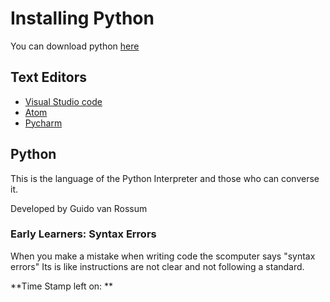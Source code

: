 # Installing Python

You can download python [here](https://www.python.org/downloads/)

## Text Editors
* [Visual Studio code](https://code.visualstudio.com/download)
* [Atom](https://atom.oi)
* [Pycharm](https://www.jetbrains.com/pycharm/download/#section=windows)

## Python
This is the language of the Python Interpreter and those who can converse it. 

Developed by Guido van Rossum

### Early Learners: Syntax Errors
When you make a mistake when writing code the scomputer says "syntax errors"
Its is like instructions are not clear and not following a standard.



**Time Stamp left on: **
